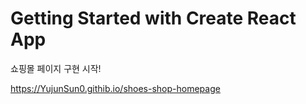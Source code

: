 # Getting Started with Create React App
쇼핑몰 페이지 구현 시작!  

https://YujunSun0.githib.io/shoes-shop-homepage


